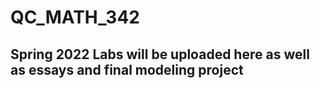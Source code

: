 # QC_MATH_342
## Spring 2022 Labs will be uploaded here as well as essays and final modeling project
